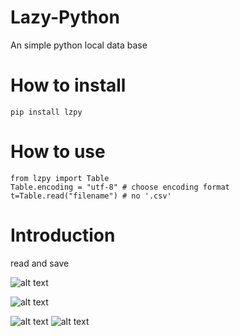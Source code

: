 # Lazy-Python
An simple python local data base

# How to install

```
pip install lzpy
```

# How to use

```
from lzpy import Table
Table.encoding = "utf-8" # choose encoding format
t=Table.read("filename") # no '.csv'
```

# Introduction

read and save

![alt text](https://raw.githubusercontent.com/moenova/Lazy-Python/master/imgs/read.jpg)

![alt text](https://raw.githubusercontent.com/moenova/Lazy-Python/master/imgs/save.jpg)


![alt text](https://raw.githubusercontent.com/moenova/Lazy-Python/master/imgs/code_of_visualize.jpg)
![alt text](https://raw.githubusercontent.com/moenova/Lazy-Python/master/imgs/visualize.jpg)
